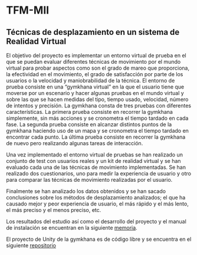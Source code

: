 # TFM-MII
## Técnicas de desplazamiento en un sistema de Realidad Virtual

El objetivo del proyecto es implementar un entorno virtual de prueba en el que se
puedan evaluar diferentes técnicas de movimiento por el mundo virtual para probar
aspectos como son el grado de mareo que proporciona, la efectividad en el movimiento, el
grado de satisfacción por parte de los usuarios o la velocidad y maniobrabilidad de la
técnica. El entorno de prueba consiste en una “gymkhana virtual” en la que el usuario tiene
que moverse por un escenario y hacer algunas pruebas en el mundo virtual y sobre las que
se hacen medidas del tipo, tiempo usado, velocidad, número de intentos y precisión. La
gymkhana consta de tres pruebas con diferentes características. La primera prueba consiste
en recorrer la gymkhana simplemente, sin más acciones y se cronometra el tiempo tardado
en cada fase. La segunda prueba consiste en alcanzar distintos puntos de la gymkhana
haciendo uso de un mapa y se cronometra el tiempo tardado en encontrar cada punto. La
última prueba consiste en recorrer la gymkhana de nuevo pero realizando algunas tareas de
interacción.

Una vez implementado el entorno virtual de pruebas se han realizado un conjunto de
test con usuarios reales y un kit de realidad virtual y se han evaluado cada una de las
técnicas de movimiento implementadas. Se han realizado dos cuestionarios, uno para medir
la experiencia de usuario y otro para comparar las técnicas de movimiento realizadas por el
usuario.

Finalmente se han analizado los datos obtenidos y se han sacado conclusiones
sobre los métodos de desplazamiento analizados; el que ha causado mejor y peor
experiencia de usuario, el más rápido y el más lento, el más preciso y el menos preciso, etc.

Los resultados del estudio así como el desarrollo del proyecto y el manual de instalación se encuentran en la siguiente [memoria](Memoria&#32;TFM.pdf).

El proyecto de Unity de la gymkhana es de código libre y se encuentra en el siguiente [repositorio](https://bitbucket.org/adritake/tfm/src/master/)
